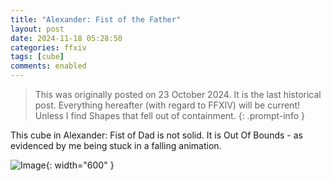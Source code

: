 ```yaml
---
title: "Alexander: Fist of the Father"
layout: post
date: 2024-11-18 05:28:50
categories: ffxiv
tags: [cube]
comments: enabled
---
```

> This was originally posted on 23 October 2024. It is the last historical post. Everything hereafter (with regard to FFXIV) will be current! Unless I find Shapes that fell out of containment.
{: .prompt-info }

This cube in Alexander: Fist of Dad is not solid. It is Out Of Bounds - as evidenced by me being stuck in a falling animation.

![Image](/1731907730857.png){: width="600" }

